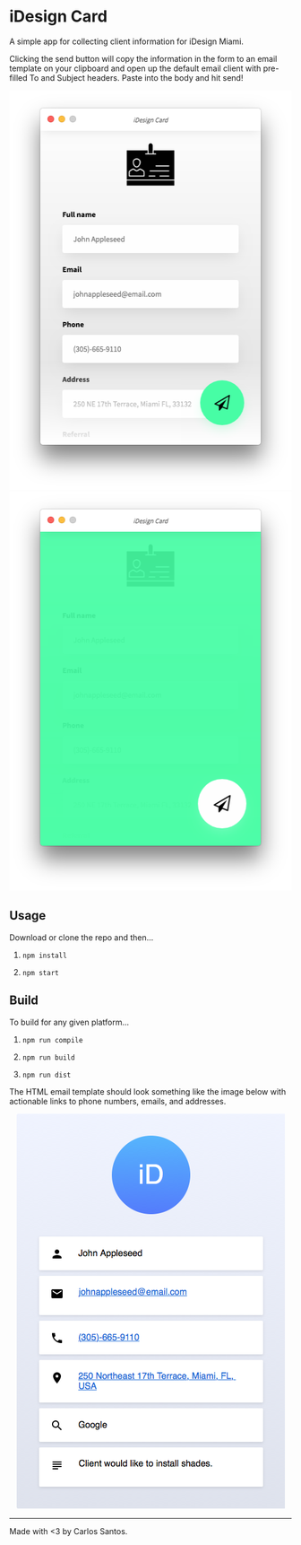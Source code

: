 # iDesign Card
A simple app for collecting client information for iDesign Miami. 

Clicking the send button will copy the information in the form to an email template on your clipboard and open up the default email client with pre-filled To and Subject headers. Paste into the body and hit send!

<p align="center">
    <img width="512" height="712" src="./src/imgs/screenshots/screenshot-1.png">
    <img width="512" height="712" src="./src/imgs/screenshots/screenshot-2.png">
</p>

## Usage
Download or clone the repo and then...

1. `npm install`

2. `npm start`

## Build
To build for any given platform...

1. `npm run compile`

2. `npm run build`

3. `npm run dist`

The HTML email template should look something like the image below with actionable links to phone numbers, emails, and addresses.

<p align="center">
    <img width="479" height="704" src="./src/imgs/screenshots/screenshot-3.png">
</p>



---
Made with <3 by Carlos Santos.
